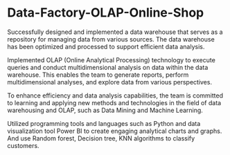 # Data-Factory-OLAP-Online-Shop

Successfully designed and implemented a data warehouse that serves as a repository for managing data from various sources. The data warehouse has been optimized and processed to support efficient data analysis.

Implemented OLAP (Online Analytical Processing) technology to execute queries and conduct multidimensional analysis on data within the data warehouse. This enables the team to generate reports, perform multidimensional analyses, and explore data from various perspectives.

To enhance efficiency and data analysis capabilities, the team is committed to learning and applying new methods and technologies in the field of data warehousing and OLAP, such as Data Mining and Machine Learning.

Utilized programming tools and languages such as Python and data visualization tool Power BI to create engaging analytical charts and graphs. And use Random forest, Decision tree, KNN algorithms to classify customers.
